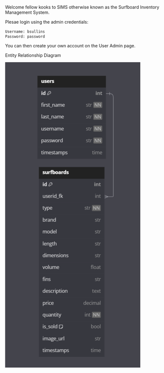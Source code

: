 Welcome fellow kooks to SIMS otherwise known as the Surfboard Inventory Management System.

Plesae login using the admin credentials:

    Username: bsullins
    Password: password

You can then create your own account on the User Admin page.

Entity Relationship Diagram

![ERD](image.png)